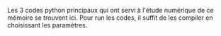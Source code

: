 Les 3 codes python principaux qui ont servi à l'étude numérique de ce mémoire se trouvent ici.
Pour run les codes, il suffit de les compiler en choisissant les paramètres.
